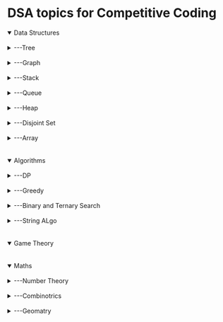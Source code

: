 # DSA topics for Competitive Coding #

<details open>
<summary>Data Structures</summary>
<br>
  <details>
  <summary>---Tree</summary>
    
  <details>
    <summary>------Binary Tree</summary>
    Khaali
  </details>
  <details>
    <summary>------Binary Search Tree</summary>
    <details>
      <summary>---------------About</summary>
      Is a binary tree with ( "node->left < node < node -> right)
      <details>
      <summary>---------------------Declaration</summary>
        --------------------------[Code](https://github.com/aayush4vedi/MyCompetitiveCoding/blob/master/spoj/tree/BST/templateBST.cpp)
        <br>
        ---------------------------------Includes:
        <br>
        ------------------------------------1.Inserting a node<br>
        ------------------------------------2.Deletion of a node<br>
        ------------------------------------3.Searching for a node<br>
        ------------------------------------4.Tree traversal(preorder,inorder, postorder)<br>
        ------------------------------------5.Printing the tree(display)<br>
        ------------------------------------6.Has path sum<br>
        ------------------------------------7.Height of a node<br>
        ------------------------------------8.Diameter of tree<br>
        ------------------------------------9.Mirror a tree<br>
        ------------------------------------10.LCA-using BST properties, so won't work on tree !=BST<br>
        ------------------------------------11.Print ancestors of a node<br>
        ------------------------------------12.Print Vertically<br>
        ------------------------------------13.Diagonal Print-not working with class(goto GfG)<br>
           </details>
    </details>
    <details>
      <summary>---------------Uses</summary>
      <details>
      <summary>---------------------In heaps/Maps</summary>
          <details>
          <summary>---------------------------code</summary>
            ```cpp 
            code;
            ```
          </details>
      </details>
      <details>
      <summary>---------------------Use2</summary>
          <details>
          <summary>---------------------------code</summary>
            ```cpp 
            code;
            ```
          </details>
      </details>
      <details>
      <summary>---------------------Use3</summary>
          <details>
          <summary>---------------------------code</summary>
            ```cpp 
            code;
            ```
          </details>
      </details>
    </details>
    <details>
      <summary>---------------Questions</summary>
          <details>
          <summary>---------------------------Topic</summary>
            Link: http://www.spoj.com/problems/BST/
            <br>
            Solution: https://www.quora.com/What-is-the-approach-to-solve-this-question-SPOJ-com-Problem-BST
          </details>
           <details>
          <summary>---------------------------Topic</summary>
            Link:
            Solution:
          </details>
          <details>
          <summary>---------------------------Topic</summary>
            Link:
            <br>
            Solution:
          </details>
    </details>
  
    
  </details>
  <details>
    <summary>------Segment Tree</summary>
    <details>
      <summary>---------------About</summary>
      Is a height balanced binary tree with static structure(str can't be changed once made)
      <br>Height = log2(n)// n is #ele in array
      <br>#Internal nodes = n-1
      <br>#total nodes = n+n-1
      <br>
      Used in Range Queries.
      <br>
      Easy to think and code.
      <br>
      Fundamental operations:
      <br>
      (1)Merge:(going up)storing information(e.g. sum,min/max ele) of 2 nodes into a singe node
      <br>
      (2)Split:(going down)propagation of information(like: update)from parent node to it's children.It's done in **Lazy Manner.
      <details>
      <summary>---------------------SegTree</summary>
        --------------------------[Code for SegTree](https://github.com/aayush4vedi/MyCompetitiveCoding/blob/master/spoj/tree/SegmentTree/template.cpp)
        <br>
        ---------------------------------Includes:
        <br>
        ------------------------------------1.Build tree-O(N)<br>
        ------------------------------------2.Update an index-O(logN)<br>
        ------------------------------------4.Range Query-O(logN)<br>
        ---------------------------------------------4.1 Range Sum Query
        ---------------------------------------------4.1 Range Min Query
        </details>
        <details>
        <summary>---------------------Lazy Propagation-segTree</summary>
        --------------------------[Code for SegTree]-LAZY PROPAGATION](https://github.com/aayush4vedi/MyCompetitiveCoding/blob/master/spoj/tree/BST/templateBST.cpp)
        <br>
        ---------------------------------Includes:
        <br>
        ------------------------------------1.Build tree-O(N)<br>
        ------------------------------------2.Update an index-O(logN)<br>
        ------------------------------------4.Range Query-O(logN)<br>
        ---------------------------------------------4.1 Range Sum Query
        ---------------------------------------------4.1 Range Min Query
        </details>
    </details>
    <details>
      <summary>---------------Uses</summary>
      <details>
      <summary>---------------------Range Queries</summary>
          <details>
          <summary>---------------------------code</summary>
            ```cpp 
            code;
            ```
          </details>
      </details>
      <details>
      <summary>---------------------Use2</summary>
          <details>
          <summary>---------------------------code</summary>
            ```cpp 
            code;
            ```
          </details>
      </details>
      <details>
      <summary>---------------------Use3</summary>
          <details>
          <summary>---------------------------code</summary>
            ```cpp 
            code;
            ```
          </details>
      </details>
    </details>
    <details>
      <summary>---------------Questions</summary>
          <details>
          <summary>---------------------------Topic</summary>
            Link: http://www.spoj.com/problems/BST/
            <br>
            Solution: https://www.quora.com/What-is-the-approach-to-solve-this-question-SPOJ-com-Problem-BST
          </details>
           <details>
          <summary>---------------------------Topic</summary>
            Link:
            Solution:
          </details>
          <details>
          <summary>---------------------------Topic</summary>
            Link:
            <br>
            Solution:
          </details>
    </details>
  
    
  </details>
  <details>
    <summary>------Trie</summary>
  </details>
  <details>
    <summary>------AVL Tree</summary>
  </details>
  <details>
    <summary>------Heap</summary>
    <details>
    <summary>---------MinHeap</summary>
    </details>
    <details>
    <summary>---------MaxHeap</summary>
    </details>
  </details>
  <details>
    <summary>------Red Black Tree</summary>
  </details>
  <details>
    <summary>------Splay Tree</summary>
  </details>
  <details>
    <summary>------Treap</summary>
  </details>
  <details>
    <summary>------Suffix Tree</summary>
  </details>
  <details>
  <summary>------Prefix Tree</summary>
  </details>
  </details>
  <br>
  <details>
  
  <summary>---Graph</summary>
    <details>
    <summary>------Graph Theory</summary>
    </details>
  </details>
  <br>
  <details>
  <summary>---Stack</summary>
    
  </details>
  <br>
  <details>
  <summary>---Queue</summary>
    
  </details>
  <br>
  <details>
  <summary>---Heap</summary>
  </details>
  <br>
  <details>  
  
  <summary>---Disjoint Set</summary>
    
  </details>
  <br>
  <details>
  <summary>---Array</summary>
    
  </details>
</details>
<br><br>
<details open>
<summary>Algorithms</summary>
  <br>
  <details>
  <summary>---DP</summary>
    
  </details>
  <br>
  <details>
  <summary>---Greedy</summary>
    
  </details>
  <br>  
  <details>
    <summary>---Binary and Ternary Search</summary>
  </details>
  <br>
  <details>
    <summary>---String ALgo<summary>
  </details>

</details>
<br><br>
<details open>
<summary>Game Theory</summary>

</details>
<br><br>
<details open>
    <summary>Maths</summary><br>
    <details>
    <summary>---Number Theory</summary>
    </details><br>
    <details>
    <summary>---Combinotrics</summary>
    </details><br>
    <details>
    <summary>---Geomatry</summary>
    </details><br>
</details>
<br><br><br>
